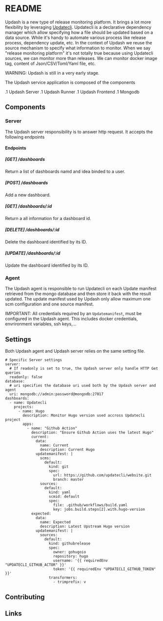 # README

Updash is a new type of release monitoring platform. It brings a lot more flexibility by leveraging [Updatecli](https://updatecli.io).
Updatecli is a declarative dependency manager which allow specifying how a file should be updated based on a data source. While it's handy to automate various process like release process, dependency update, etc. In the context of Updash we reuse the source mechanism to specify what information to monitor.
When we say "release monitoring platform" it's not totally true because using Updatecli sources, we can monitor more than releases.
We can monitor docker image tag, content of Json/CSV/Toml/Yaml file, etc.

WARNING: Updash is still in a very early stage.

The Updash service application is composed of the components

.1 Updash Server
.1 Updash Runner 
.1 Updash Frontend
.1 Mongodb

## Components

### Server

The Updash server responsibility is to answer http request. It accepts the following endpoints

#### Endpoints
##### [GET] /dashboards
Return a list of dashboards namd and idea binded to a user.

##### [POST] /dashboards
Add a new dashboard.

##### [GET] /dashboards/:id
Return a all information for a dashboard id.

##### [DELETE] /dashboards/:id
Delete the dashboard identified by its ID.

##### [UPDATE] /dashboards/:id
Update the dashboard identified by its ID.

### Agent

The Updash agent is responsible to run Updatecli on each Update manifest retrieved from the mongo database and then store it back with the result updated.
The update manifest used by Updash only allow maximum one scm configuration and one source manifest.

IMPORTANT: All credentials required by an `Updatemanifest`, must be configured in the Updash agent. This includes docker credentials, envrironment variables, ssh keys,...

## Settings 
Both Updash agent and Updash server relies on the same setting file.

```
# Specific Server settings
server:
  # If readonly is set to true, the Updash server only handle HTTP Get queries
  readonly: false
database:
  # uri specifies the database uri used both by the Updash server and agent
  uri: mongodb://admin:password@mongodb:27017
dashboards:
  - name: Updatecli
    projects:
      - name: Hugo
        description: Monitor Hugo version used accross Updatecli project
        apps:
          - name: "Github Action"
            description: "Ensure Github Action uses the latest Hugo"
            current:
              data:
                name: Current
                description: Current Hugo
              updatemanifest: |
                scms:
                  default:
                    kind: git
                    spec:
                      url: https://github.com/updatecli/website.git
                      branch: master
                sources:
                  default:
                    kind: yaml
                    scmid: default
                    spec:
                      file: .github/workflows/build.yaml
                      key: jobs.build.steps[2].with.hugo-version
            expected:
              data:
                name: Expected
                description: Latest Upstream Hugo version
              updatemanifest: |
                sources:
                  default:
                    kind: githubrelease
                    spec:
                      owner: gohugoio
                      repository: hugo
                      username: '{{ requiredEnv "UPDATECLI_GITHUB_ACTOR" }}'
                      token: '{{ requiredEnv "UPDATECLI_GITHUB_TOKEN" }}'
                    transformers:
                      - trimprefix: v
```

## Contributing

## Links